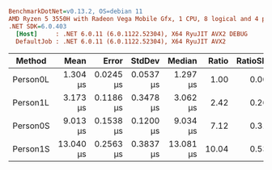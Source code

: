 ``` ini

BenchmarkDotNet=v0.13.2, OS=debian 11
AMD Ryzen 5 3550H with Radeon Vega Mobile Gfx, 1 CPU, 8 logical and 4 physical cores
.NET SDK=6.0.403
  [Host]     : .NET 6.0.11 (6.0.1122.52304), X64 RyuJIT AVX2 DEBUG
  DefaultJob : .NET 6.0.11 (6.0.1122.52304), X64 RyuJIT AVX2


```
|   Method |      Mean |     Error |    StdDev |    Median | Ratio | RatioSD |
|--------- |----------:|----------:|----------:|----------:|------:|--------:|
| Person0L |  1.304 μs | 0.0245 μs | 0.0537 μs |  1.297 μs |  1.00 |    0.00 |
| Person1L |  3.173 μs | 0.1186 μs | 0.3478 μs |  3.062 μs |  2.42 |    0.26 |
| Person0S |  9.013 μs | 0.1538 μs | 0.1200 μs |  9.034 μs |  7.12 |    0.31 |
| Person1S | 13.040 μs | 0.2563 μs | 0.3837 μs | 13.081 μs | 10.04 |    0.53 |
